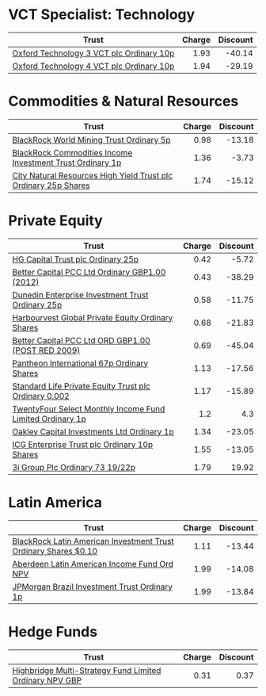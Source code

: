 # VCT Specialist: Technology
| Trust | Charge | Discount |
| ----- | ------:| --------:|
|[Oxford Technology 3 VCT plc Ordinary 10p](https://www.hl.co.uk/shares/shares-search-results/3142039 "Link")|1.93|-40.14|
|[Oxford Technology 4 VCT plc Ordinary 10p](https://www.hl.co.uk/shares/shares-search-results/B01H4V8 "Link")|1.94|-29.19|
# Commodities & Natural Resources
| Trust | Charge | Discount |
| ----- | ------:| --------:|
|[BlackRock World Mining Trust Ordinary 5p](https://www.hl.co.uk/shares/shares-search-results/0577485 "Link")|0.98|-13.18|
|[BlackRock Commodities Income Investment Trust Ordinary 1p](https://www.hl.co.uk/shares/shares-search-results/B0N8MF9 "Link")|1.36|-3.73|
|[City Natural Resources High Yield Trust plc Ordinary 25p Shares](https://www.hl.co.uk/shares/shares-search-results/0035392 "Link")|1.74|-15.12|
# Private Equity
| Trust | Charge | Discount |
| ----- | ------:| --------:|
|[HG Capital Trust plc Ordinary 25p](https://www.hl.co.uk/shares/shares-search-results/0392105 "Link")|0.42|-5.72|
|[Better Capital PCC Ltd Ordinary GBP1.00 (2012)](https://www.hl.co.uk/shares/shares-search-results/B4N1RV7 "Link")|0.43|-38.29|
|[Dunedin Enterprise Investment Trust Ordinary 25p](https://www.hl.co.uk/shares/shares-search-results/0577656 "Link")|0.58|-11.75|
|[Harbourvest Global Private Equity Ordinary Shares](https://www.hl.co.uk/shares/shares-search-results/BR30MJ8 "Link")|0.68|-21.83|
|[Better Capital PCC Ltd ORD GBP1.00 (POST RED 2009)](https://www.hl.co.uk/shares/shares-search-results/BYXP9G8 "Link")|0.69|-45.04|
|[Pantheon International 67p Ordinary Shares](https://www.hl.co.uk/shares/shares-search-results/0414850 "Link")|1.13|-17.56|
|[Standard Life Private Equity Trust plc Ordinary 0.002](https://www.hl.co.uk/shares/shares-search-results/3047468 "Link")|1.17|-15.89|
|[TwentyFour Select Monthly Income Fund Limited Ordinary 1p](https://www.hl.co.uk/shares/shares-search-results/BJVDZ94 "Link")|1.2|4.3|
|[Oakley Capital Investments Ltd Ordinary 1p](https://www.hl.co.uk/shares/shares-search-results/B23DL39 "Link")|1.34|-23.05|
|[ICG Enterprise Trust plc Ordinary 10p Shares](https://www.hl.co.uk/shares/shares-search-results/0329200 "Link")|1.55|-13.05|
|[3i Group Plc Ordinary 73 19/22p](https://www.hl.co.uk/shares/shares-search-results/B1YW440 "Link")|1.79|19.92|
# Latin America
| Trust | Charge | Discount |
| ----- | ------:| --------:|
|[BlackRock Latin American Investment Trust Ordinary Shares $0.10](https://www.hl.co.uk/shares/shares-search-results/0505840 "Link")|1.11|-13.44|
|[Aberdeen Latin American Income Fund Ord NPV](https://www.hl.co.uk/shares/shares-search-results/B44ZTP6 "Link")|1.99|-14.08|
|[JPMorgan Brazil Investment Trust Ordinary 1p](https://www.hl.co.uk/shares/shares-search-results/B602HS4 "Link")|1.99|-13.84|
# Hedge Funds
| Trust | Charge | Discount |
| ----- | ------:| --------:|
|[Highbridge Multi-Strategy Fund Limited Ordinary NPV GBP](https://www.hl.co.uk/shares/shares-search-results/B13YVW4 "Link")|0.31|0.37|

